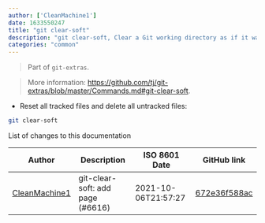 ```yaml
---
author: ['CleanMachine1']
date: 1633550247
title: "git clear-soft"
description: "git clear-soft, Clear a Git working directory as if it was freshly cloned with the current branch excluding files in `.gitignore`."
categories: "common"
---
```

> Part of `git-extras`.

> More information: <https://github.com/tj/git-extras/blob/master/Commands.md#git-clear-soft>.

- Reset all tracked files and delete all untracked files:

```bash
git clear-soft
```
List of changes to this documentation


Author | Description | ISO 8601 Date | GitHub link
------|-----|-----|-----
[CleanMachine1](mailto:78213164+CleanMachine1@users.noreply.github.com) | git-clear-soft: add page (#6616) | 2021-10-06T21:57:27 | [672e36f588ac](https://github.com/tldr-pages/tldr/commit/672e36f588ac12cf2f5fe4dc491779a15fdf394f)

